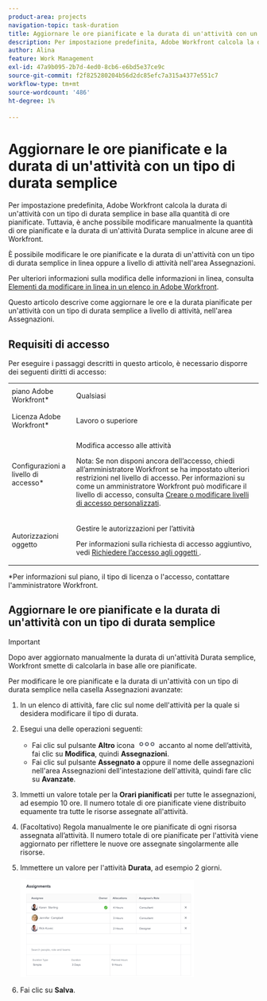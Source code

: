 ```yaml
---
product-area: projects
navigation-topic: task-duration
title: Aggiornare le ore pianificate e la durata di un'attività con un tipo di durata semplice
description: Per impostazione predefinita, Adobe Workfront calcola la durata di un'attività con un tipo di durata semplice in base alla quantità di ore pianificate. Tuttavia, è anche possibile modificare manualmente la quantità di ore pianificate e la durata di un'attività Durata semplice in alcune aree di Workfront.
author: Alina
feature: Work Management
exl-id: 47a9b095-2b7d-4ed0-8cb6-e6bd5e37ce9c
source-git-commit: f2f825280204b56d2dc85efc7a315a4377e551c7
workflow-type: tm+mt
source-wordcount: '486'
ht-degree: 1%

---
```


# Aggiornare le ore pianificate e la durata di un&#39;attività con un tipo di durata semplice

Per impostazione predefinita, Adobe Workfront calcola la durata di un&#39;attività con un tipo di durata semplice in base alla quantità di ore pianificate. Tuttavia, è anche possibile modificare manualmente la quantità di ore pianificate e la durata di un&#39;attività Durata semplice in alcune aree di Workfront.

È possibile modificare le ore pianificate e la durata di un&#39;attività con un tipo di durata semplice in linea oppure a livello di attività nell&#39;area Assegnazioni.

Per ulteriori informazioni sulla modifica delle informazioni in linea, consulta [Elementi da modificare in linea in un elenco in Adobe Workfront](../../../workfront-basics/navigate-workfront/use-lists/inline-edit-objects.md).

Questo articolo descrive come aggiornare le ore e la durata pianificate per un&#39;attività con un tipo di durata semplice a livello di attività, nell&#39;area Assegnazioni.

## Requisiti di accesso

Per eseguire i passaggi descritti in questo articolo, è necessario disporre dei seguenti diritti di accesso:

<table style="table-layout:auto"> 
 <col> 
 <col> 
 <tbody> 
  <tr> 
   <td role="rowheader">piano Adobe Workfront*</td> 
   <td> <p>Qualsiasi</p> </td> 
  </tr> 
  <tr> 
   <td role="rowheader">Licenza Adobe Workfront*</td> 
   <td> <p>Lavoro o superiore</p> </td> 
  </tr> 
  <tr> 
   <td role="rowheader">Configurazioni a livello di accesso*</td> 
   <td> <p>Modifica accesso alle attività</p> <p>Nota: Se non disponi ancora dell’accesso, chiedi all’amministratore Workfront se ha impostato ulteriori restrizioni nel livello di accesso. Per informazioni su come un amministratore Workfront può modificare il livello di accesso, consulta <a href="../../../administration-and-setup/add-users/configure-and-grant-access/create-modify-access-levels.md" class="MCXref xref">Creare o modificare livelli di accesso personalizzati</a>.</p> </td> 
  </tr> 
  <tr> 
   <td role="rowheader">Autorizzazioni oggetto</td> 
   <td> <p>Gestire le autorizzazioni per l’attività</p> <p>Per informazioni sulla richiesta di accesso aggiuntivo, vedi <a href="../../../workfront-basics/grant-and-request-access-to-objects/request-access.md" class="MCXref xref">Richiedere l’accesso agli oggetti </a>.</p> </td> 
  </tr> 
 </tbody> 
</table>

&#42;Per informazioni sul piano, il tipo di licenza o l&#39;accesso, contattare l&#39;amministratore Workfront.

## Aggiornare le ore pianificate e la durata di un&#39;attività con un tipo di durata semplice

>[!IMPORTANT]
>
>Dopo aver aggiornato manualmente la durata di un&#39;attività Durata semplice, Workfront smette di calcolarla in base alle ore pianificate.

Per modificare le ore pianificate e la durata di un&#39;attività con un tipo di durata semplice nella casella Assegnazioni avanzate:

1. In un elenco di attività, fare clic sul nome dell&#39;attività per la quale si desidera modificare il tipo di durata.
1. Esegui una delle operazioni seguenti:

   * Fai clic sul pulsante **Altro** icona ![](assets/qs-more-icon-on-an-object.png) accanto al nome dell’attività, fai clic su **Modifica**, quindi **Assegnazioni**.
   * Fai clic sul pulsante **Assegnato a** oppure il nome delle assegnazioni nell&#39;area Assegnazioni dell&#39;intestazione dell&#39;attività, quindi fare clic su **Avanzate**.

1. Immetti un valore totale per la **Orari pianificati** per tutte le assegnazioni, ad esempio 10 ore. Il numero totale di ore pianificate viene distribuito equamente tra tutte le risorse assegnate all&#39;attività.
1. (Facoltativo) Regola manualmente le ore pianificate di ogni risorsa assegnata all’attività. Il numero totale di ore pianificate per l&#39;attività viene aggiornato per riflettere le nuove ore assegnate singolarmente alle risorse.
1. Immettere un valore per l&#39;attività **Durata**, ad esempio 2 giorni.

   ![](assets/advanced-assignments-simple-duration-multiple-resources-nwe-350x198.png)

1. Fai clic su **Salva**.
